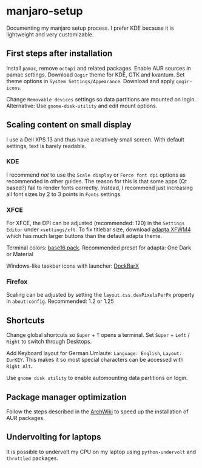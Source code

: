# manjaro-setup

Documenting my manjaro setup process.
I prefer KDE because it is lightweight and very customizable. 

## First steps after installation

Install `pamac`, remove `octopi` and related packages. Enable AUR sources in pamac settings.
Download `Qogir` theme for KDE, GTK and kvantum. Set theme options in `System Settings/Appearance`.
Download and apply `qogir-icons`.

Change `Removable devices` settings so data partitions are mounted on login. Alternative: Use `gnome-disk-utility` and edit mount options.

## Scaling content on small display

I use a Dell XPS 13 and thus have a relatively small screen. With default settings, text is barely readable. 

### KDE

I recommend *not* to use the `Scale display` or `Force font dpi` options as recommended in other guides. The reason for this is that some apps (Qt based?) fail to render fonts correctly. 
Instead, I recommend just increasing all font sizes by 2 to 3 points in `Fonts` settings.

### XFCE

For XFCE, the DPI can be adjusted (recommended: 120) in the `Settings Editor` under `xsettings/xft`. To fix titlebar size, download [adapta XFWM4](https://www.xfce-look.org/p/1262068/) which has much larger buttons than the default adapta theme.

Terminal colors: [base16 pack](https://github.com/afq984/base16-xfce4-terminal/tree/master/colorschemes).
Recommended preset for adapta: One Dark or Material

Windows-like taskbar icons with launcher: [DockBarX](https://github.com/M7S/dockbarx)

### Firefox

Scaling can be adjusted by setting the `layout.css.devPixelsPerPx` property in `about:config`. Recommended: 1.2 or 1.25

## Shortcuts

Change global shortcuts so `Super` + `T` opens a terminal. Set `Super` + `Left` / `Right` to switch through Desktops.

Add Keyboard layout for German Umlaute: `Language: English`, `Layout: EurKEY`. This makes it so most special characters can be accessed with `Right Alt`.

Use `gnome disk utility` to enable automounting data partitions on login. 

## Package manager optimization

Follow the steps described in the [ArchWiki](https://wiki.archlinux.org/index.php/Makepkg#Utilizing_multiple_cores_on_compression) to speed up the installation of AUR packages.

## Undervolting for laptops

It is possible to undervolt my CPU on my laptop using `python-undervolt` and `throttled` packages.
